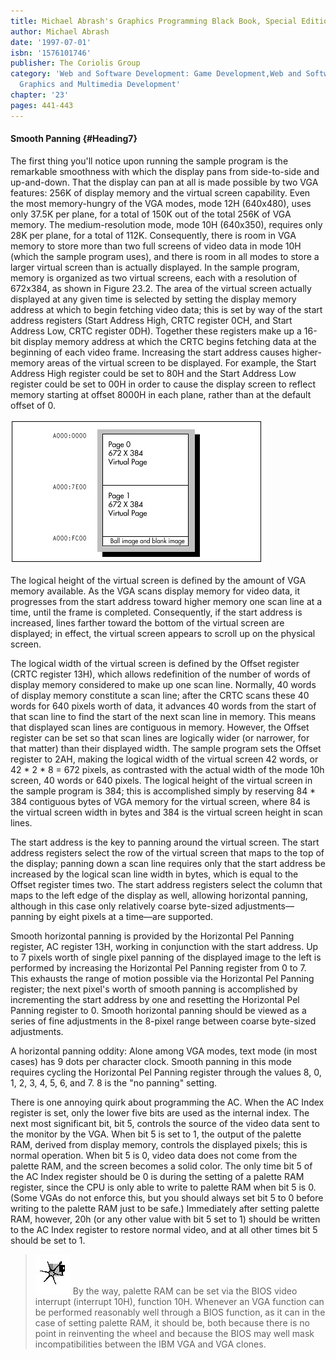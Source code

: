 ```yaml
---
title: Michael Abrash's Graphics Programming Black Book, Special Edition
author: Michael Abrash
date: '1997-07-01'
isbn: '1576101746'
publisher: The Coriolis Group
category: 'Web and Software Development: Game Development,Web and Software Development:
  Graphics and Multimedia Development'
chapter: '23'
pages: 441-443
---
```


#### Smooth Panning {#Heading7}

The first thing you'll notice upon running the sample program is the
remarkable smoothness with which the display pans from side-to-side and
up-and-down. That the display can pan at all is made possible by two VGA
features: 256K of display memory and the virtual screen capability. Even
the most memory-hungry of the VGA modes, mode 12H (640x480), uses only
37.5K per plane, for a total of 150K out of the total 256K of VGA
memory. The medium-resolution mode, mode 10H (640x350), requires only
28K per plane, for a total of 112K. Consequently, there is room in VGA
memory to store more than two full screens of video data in mode 10H
(which the sample program uses), and there is room in all modes to store
a larger virtual screen than is actually displayed. In the sample
program, memory is organized as two virtual screens, each with a
resolution of 672x384, as shown in Figure 23.2. The area of the virtual
screen actually displayed at any given time is selected by setting the
display memory address at which to begin fetching video data; this is
set by way of the start address registers (Start Address High, CRTC
register 0CH, and Start Address Low, CRTC register 0DH). Together these
registers make up a 16-bit display memory address at which the CRTC
begins fetching data at the beginning of each video frame. Increasing
the start address causes higher-memory areas of the virtual screen to be
displayed. For example, the Start Address High register could be set to
80H and the Start Address Low register could be set to 00H in order to
cause the display screen to reflect memory starting at offset 8000H in
each plane, rather than at the default offset of 0.

![**Figure 23.2**  *Video memory organization for Listing 23.1.*](images/23-02.jpg)

The logical height of the virtual screen is defined by the amount of VGA
memory available. As the VGA scans display memory for video data, it
progresses from the start address toward higher memory one scan line at
a time, until the frame is completed. Consequently, if the start address
is increased, lines farther toward the bottom of the virtual screen are
displayed; in effect, the virtual screen appears to scroll up on the
physical screen.

The logical width of the virtual screen is defined by the Offset
register (CRTC register 13H), which allows redefinition of the number of
words of display memory considered to make up one scan line. Normally,
40 words of display memory constitute a scan line; after the CRTC scans
these 40 words for 640 pixels worth of data, it advances 40 words from
the start of that scan line to find the start of the next scan line in
memory. This means that displayed scan lines are contiguous in memory.
However, the Offset register can be set so that scan lines are logically
wider (or narrower, for that matter) than their displayed width. The
sample program sets the Offset register to 2AH, making the logical width
of the virtual screen 42 words, or 42 \* 2 \* 8 = 672 pixels, as
contrasted with the actual width of the mode 10h screen, 40 words or 640
pixels. The logical height of the virtual screen in the sample program
is 384; this is accomplished simply by reserving 84 \* 384 contiguous
bytes of VGA memory for the virtual screen, where 84 is the virtual
screen width in bytes and 384 is the virtual screen height in scan
lines.

The start address is the key to panning around the virtual screen. The
start address registers select the row of the virtual screen that maps
to the top of the display; panning down a scan line requires only that
the start address be increased by the logical scan line width in bytes,
which is equal to the Offset register times two. The start address
registers select the column that maps to the left edge of the display as
well, allowing horizontal panning, although in this case only relatively
coarse byte-sized adjustments—panning by eight pixels at a time—are
supported.

Smooth horizontal panning is provided by the Horizontal Pel Panning
register, AC register 13H, working in conjunction with the start
address. Up to 7 pixels worth of single pixel panning of the displayed
image to the left is performed by increasing the Horizontal Pel Panning
register from 0 to 7. This exhausts the range of motion possible via the
Horizontal Pel Panning register; the next pixel's worth of smooth
panning is accomplished by incrementing the start address by one and
resetting the Horizontal Pel Panning register to 0. Smooth horizontal
panning should be viewed as a series of fine adjustments in the 8-pixel
range between coarse byte-sized adjustments.

A horizontal panning oddity: Alone among VGA modes, text mode (in most
cases) has 9 dots per character clock. Smooth panning in this mode
requires cycling the Horizontal Pel Panning register through the values
8, 0, 1, 2, 3, 4, 5, 6, and 7. 8 is the "no panning" setting.

There is one annoying quirk about programming the AC. When the AC Index
register is set, only the lower five bits are used as the internal
index. The next most significant bit, bit 5, controls the source of the
video data sent to the monitor by the VGA. When bit 5 is set to 1, the
output of the palette RAM, derived from display memory, controls the
displayed pixels; this is normal operation. When bit 5 is 0, video data
does not come from the palette RAM, and the screen becomes a solid
color. The only time bit 5 of the AC Index register should be 0 is
during the setting of a palette RAM register, since the CPU is only able
to write to palette RAM when bit 5 is 0. (Some VGAs do not enforce this,
but you should always set bit 5 to 0 before writing to the palette RAM
just to be safe.) Immediately after setting palette RAM, however, 20h
(or any other value with bit 5 set to 1) should be written to the AC
Index register to restore normal video, and at all other times bit 5
should be set to 1.

> ![](images/i.jpg)
> By the way, palette RAM can be set via the BIOS video interrupt
> (interrupt 10H), function 10H. Whenever an VGA function can be performed
> reasonably well through a BIOS function, as it can in the case of
> setting palette RAM, it should be, both because there is no point in
> reinventing the wheel and because the BIOS may well mask
> incompatibilities between the IBM VGA and VGA clones.